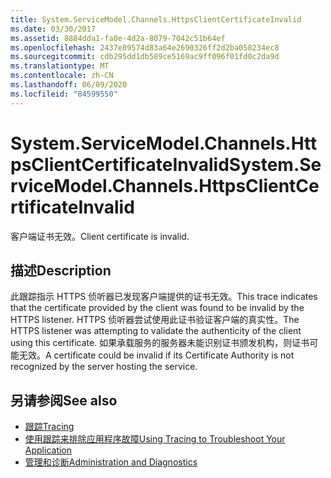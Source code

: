 ```yaml
---
title: System.ServiceModel.Channels.HttpsClientCertificateInvalid
ms.date: 03/30/2017
ms.assetid: 8884dda1-fa0e-4d2a-8079-7042c51b64ef
ms.openlocfilehash: 2437e89574d83a64e2690326ff2d2ba058234ec8
ms.sourcegitcommit: cdb295dd1db589ce5169ac9ff096f01fd0c2da9d
ms.translationtype: MT
ms.contentlocale: zh-CN
ms.lasthandoff: 06/09/2020
ms.locfileid: "84599550"
---
```

# <a name="systemservicemodelchannelshttpsclientcertificateinvalid"></a><span data-ttu-id="e5e01-102">System.ServiceModel.Channels.HttpsClientCertificateInvalid</span><span class="sxs-lookup"><span data-stu-id="e5e01-102">System.ServiceModel.Channels.HttpsClientCertificateInvalid</span></span>
<span data-ttu-id="e5e01-103">客户端证书无效。</span><span class="sxs-lookup"><span data-stu-id="e5e01-103">Client certificate is invalid.</span></span>  
  
## <a name="description"></a><span data-ttu-id="e5e01-104">描述</span><span class="sxs-lookup"><span data-stu-id="e5e01-104">Description</span></span>  
 <span data-ttu-id="e5e01-105">此跟踪指示 HTTPS 侦听器已发现客户端提供的证书无效。</span><span class="sxs-lookup"><span data-stu-id="e5e01-105">This trace indicates that the certificate provided by the client was found to be invalid by the HTTPS listener.</span></span> <span data-ttu-id="e5e01-106">HTTPS 侦听器尝试使用此证书验证客户端的真实性。</span><span class="sxs-lookup"><span data-stu-id="e5e01-106">The HTTPS listener was attempting to validate the authenticity of the client using this certificate.</span></span> <span data-ttu-id="e5e01-107">如果承载服务的服务器未能识别证书颁发机构，则证书可能无效。</span><span class="sxs-lookup"><span data-stu-id="e5e01-107">A certificate could be invalid if its Certificate Authority is not recognized by the server hosting the service.</span></span>  
  
## <a name="see-also"></a><span data-ttu-id="e5e01-108">另请参阅</span><span class="sxs-lookup"><span data-stu-id="e5e01-108">See also</span></span>

- [<span data-ttu-id="e5e01-109">跟踪</span><span class="sxs-lookup"><span data-stu-id="e5e01-109">Tracing</span></span>](index.md)
- [<span data-ttu-id="e5e01-110">使用跟踪来排除应用程序故障</span><span class="sxs-lookup"><span data-stu-id="e5e01-110">Using Tracing to Troubleshoot Your Application</span></span>](using-tracing-to-troubleshoot-your-application.md)
- [<span data-ttu-id="e5e01-111">管理和诊断</span><span class="sxs-lookup"><span data-stu-id="e5e01-111">Administration and Diagnostics</span></span>](../index.md)
